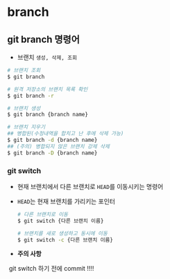 # branch

## git branch 명령어

- 브랜치 `생성, 삭제, 조회`

```bash
# 브랜치 조회
$ git branch

# 원격 저장소의 브랜치 목록 확인
$ git branch -r

# 브랜치 생성
$ git branch {branch name}

# 브랜치 지우기
## 병합된(수정내역을 합치고 난 후에 삭제 가능)
$ git branch -d {branch name}
## (주의) 병합되지 않은 브랜치 강제 삭제
$ git branch -D {branch name}


```



### git switch

- 현재 브랜치에서 다른 브랜치로 `HEAD`를 이동시키는 명령어

- `HEAD`는 현재 브랜치를 가리키는 포인터

  ```BASH
  # 다른 브랜치로 이동
  $ git switch {다른 브랜치 이름}
  
  # 브랜치를 새로 생성하고 동시에 이동
  $ git switch -c {다른 브랜치 이름}
  ```

- **주의 사항**

​		git switch 하기 전에 commit !!!!

